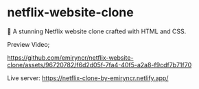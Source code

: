 # netflix-website-clone
🎥 A stunning Netflix website clone crafted with HTML and CSS. 

Preview Video; 

https://github.com/emiryncr/netflix-website-clone/assets/96720782/f6d2d05f-7fa4-40f5-a2a8-f9cdf7b71f70


Live server: https://netflix-clone-by-emiryncr.netlify.app/

